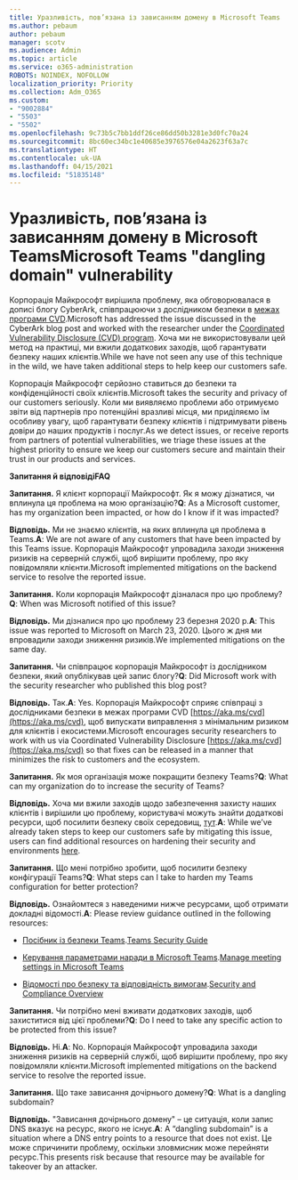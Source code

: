 ```yaml
---
title: Уразливість, пов’язана із зависанням домену в Microsoft Teams
ms.author: pebaum
author: pebaum
manager: scotv
ms.audience: Admin
ms.topic: article
ms.service: o365-administration
ROBOTS: NOINDEX, NOFOLLOW
localization_priority: Priority
ms.collection: Adm_O365
ms.custom:
- "9002884"
- "5503"
- "5502"
ms.openlocfilehash: 9c73b5c7bb1ddf26ce86dd50b3281e3d0fc70a24
ms.sourcegitcommit: 8bc60ec34bc1e40685e3976576e04a2623f63a7c
ms.translationtype: HT
ms.contentlocale: uk-UA
ms.lasthandoff: 04/15/2021
ms.locfileid: "51835148"
---
```

# <a name="microsoft-teams-dangling-domain-vulnerability"></a><span data-ttu-id="62206-102">Уразливість, пов’язана із зависанням домену в Microsoft Teams</span><span class="sxs-lookup"><span data-stu-id="62206-102">Microsoft Teams "dangling domain" vulnerability</span></span>

<span data-ttu-id="62206-103">Корпорація Майкрософт вирішила проблему, яка обговорювалася в дописі блогу CyberArk, співпрацюючи з дослідником безпеки в [межах програми CVD](https://aka.ms/cvd).</span><span class="sxs-lookup"><span data-stu-id="62206-103">Microsoft has addressed the issue discussed in the CyberArk blog post and worked with the researcher under the [Coordinated Vulnerability Disclosure (CVD) program](https://aka.ms/cvd).</span></span> <span data-ttu-id="62206-104">Хоча ми не використовували цей метод на практиці, ми вжили додаткових заходів, щоб гарантувати безпеку наших клієнтів.</span><span class="sxs-lookup"><span data-stu-id="62206-104">While we have not seen any use of this technique in the wild, we have taken additional steps to help keep our customers safe.</span></span>

<span data-ttu-id="62206-105">Корпорація Майкрософт серйозно ставиться до безпеки та конфіденційності своїх клієнтів.</span><span class="sxs-lookup"><span data-stu-id="62206-105">Microsoft takes the security and privacy of our customers seriously.</span></span> <span data-ttu-id="62206-106">Коли ми виявляємо проблеми або отримуємо звіти від партнерів про потенційні вразливі місця, ми приділяємо їм особливу увагу, щоб гарантувати безпеку клієнтів і підтримувати рівень довіри до наших продуктів і послуг.</span><span class="sxs-lookup"><span data-stu-id="62206-106">As we detect issues, or receive reports from partners of potential vulnerabilities, we triage these issues at the highest priority to ensure we keep our customers secure and maintain their trust in our products and services.</span></span>

<span data-ttu-id="62206-107">**Запитання й відповіді**</span><span class="sxs-lookup"><span data-stu-id="62206-107">**FAQ**</span></span>

<span data-ttu-id="62206-108">**Запитання.** Я клієнт корпорації Майкрософт. Як я можу дізнатися, чи вплинула ця проблема на мою організацію?</span><span class="sxs-lookup"><span data-stu-id="62206-108">**Q**: As a Microsoft customer, has my organization been impacted, or how do I know if it was impacted?</span></span>

<span data-ttu-id="62206-109">**Відповідь.** Ми не знаємо клієнтів, на яких вплинула ця проблема в Teams.</span><span class="sxs-lookup"><span data-stu-id="62206-109">**A**: We are not aware of any customers that have been impacted by this Teams issue.</span></span> <span data-ttu-id="62206-110">Корпорація Майкрософт упровадила заходи зниження ризиків на серверній службі, щоб вирішити проблему, про яку повідомляли клієнти.</span><span class="sxs-lookup"><span data-stu-id="62206-110">Microsoft implemented mitigations on the backend service to resolve the reported issue.</span></span>

<span data-ttu-id="62206-111">**Запитання.** Коли корпорація Майкрософт дізналася про цю проблему?</span><span class="sxs-lookup"><span data-stu-id="62206-111">**Q**: When was Microsoft notified of this issue?</span></span>

<span data-ttu-id="62206-112">**Відповідь.** Ми дізналися про цю проблему 23 березня 2020 р.</span><span class="sxs-lookup"><span data-stu-id="62206-112">**A**: This issue was reported to Microsoft on March 23, 2020.</span></span> <span data-ttu-id="62206-113">Цього ж дня ми впровадили заходи зниження ризиків.</span><span class="sxs-lookup"><span data-stu-id="62206-113">We implemented mitigations on the same day.</span></span>

<span data-ttu-id="62206-114">**Запитання.** Чи співпрацює корпорація Майкрософт із дослідником безпеки, який опублікував цей запис блогу?</span><span class="sxs-lookup"><span data-stu-id="62206-114">**Q**: Did Microsoft work with the security researcher who published this blog post?</span></span>

<span data-ttu-id="62206-115">**Відповідь.** Так.</span><span class="sxs-lookup"><span data-stu-id="62206-115">**A**: Yes.</span></span> <span data-ttu-id="62206-116">Корпорація Майкрософт сприяє співпраці з дослідниками безпеки в межах програми CVD [https://aka.ms/cvd](https://aka.ms/cvd), щоб випускати виправлення з мінімальним ризиком для клієнтів і екосистеми.</span><span class="sxs-lookup"><span data-stu-id="62206-116">Microsoft encourages security researchers to work with us via Coordinated Vulnerability Disclosure [https://aka.ms/cvd](https://aka.ms/cvd) so that fixes can be released in a manner that minimizes the risk to customers and the ecosystem.</span></span>  

<span data-ttu-id="62206-117">**Запитання.** Як моя організація може покращити безпеку Teams?</span><span class="sxs-lookup"><span data-stu-id="62206-117">**Q**: What can my organization do to increase the security of Teams?</span></span>  

<span data-ttu-id="62206-118">**Відповідь.** Хоча ми вжили заходів щодо забезпечення захисту наших клієнтів і вирішили цю проблему, користувачі можуть знайти додаткові ресурси, щоб посилити безпеку своїх середовищ, [тут](https://www.microsoft.com/microsoft-365/blog/2020/04/06/it-professionals-privacy-security-microsoft-teams/).</span><span class="sxs-lookup"><span data-stu-id="62206-118">**A**: While we’ve already taken steps to keep our customers safe by mitigating this issue, users can find additional resources on hardening their security and environments [here](https://www.microsoft.com/microsoft-365/blog/2020/04/06/it-professionals-privacy-security-microsoft-teams/).</span></span>  

<span data-ttu-id="62206-119">**Запитання.** Що мені потрібно зробити, щоб посилити безпеку конфігурації Teams?</span><span class="sxs-lookup"><span data-stu-id="62206-119">**Q**: What steps can I take to harden my Teams configuration for better protection?</span></span>

<span data-ttu-id="62206-120">**Відповідь.** Ознайомтеся з наведеними нижче ресурсами, щоб отримати докладні відомості.</span><span class="sxs-lookup"><span data-stu-id="62206-120">**A**: Please review guidance outlined in the following resources:</span></span> 

- <span data-ttu-id="62206-121">[Посібник із безпеки Teams](https://docs.microsoft.com/microsoftteams/teams-security-guide).</span><span class="sxs-lookup"><span data-stu-id="62206-121">[Teams Security Guide](https://docs.microsoft.com/microsoftteams/teams-security-guide)</span></span>

- <span data-ttu-id="62206-122">[Керування параметрами наради в Microsoft Teams](https://docs.microsoft.com/microsoftteams/meeting-settings-in-teams).</span><span class="sxs-lookup"><span data-stu-id="62206-122">[Manage meeting settings in Microsoft Teams](https://docs.microsoft.com/microsoftteams/meeting-settings-in-teams)</span></span>

- <span data-ttu-id="62206-123">[Відомості про безпеку та відповідність вимогам](https://docs.microsoft.com/microsoftteams/security-compliance-overview).</span><span class="sxs-lookup"><span data-stu-id="62206-123">[Security and Compliance Overview](https://docs.microsoft.com/microsoftteams/security-compliance-overview)</span></span>

<span data-ttu-id="62206-124">**Запитання.** Чи потрібно мені вживати додаткових заходів, щоб захиститися від цієї проблеми?</span><span class="sxs-lookup"><span data-stu-id="62206-124">**Q**: Do I need to take any specific action to be protected from this issue?</span></span>

<span data-ttu-id="62206-125">**Відповідь.** Ні.</span><span class="sxs-lookup"><span data-stu-id="62206-125">**A**: No.</span></span> <span data-ttu-id="62206-126">Корпорація Майкрософт упровадила заходи зниження ризиків на серверній службі, щоб вирішити проблему, про яку повідомляли клієнти.</span><span class="sxs-lookup"><span data-stu-id="62206-126">Microsoft implemented mitigations on the backend service to resolve the reported issue.</span></span>

<span data-ttu-id="62206-127">**Запитання.** Що таке зависання дочірнього домену?</span><span class="sxs-lookup"><span data-stu-id="62206-127">**Q**: What is a dangling subdomain?</span></span>

<span data-ttu-id="62206-128">**Відповідь.** "Зависання дочірнього домену" – це ситуація, коли запис DNS вказує на ресурс, якого не існує.</span><span class="sxs-lookup"><span data-stu-id="62206-128">**A**:  A “dangling subdomain” is a situation where a DNS entry points to a resource that does not exist.</span></span>  <span data-ttu-id="62206-129">Це може спричинити проблему, оскільки зловмисник може перейняти ресурс.</span><span class="sxs-lookup"><span data-stu-id="62206-129">This presents risk because that resource may be available for takeover by an attacker.</span></span>
